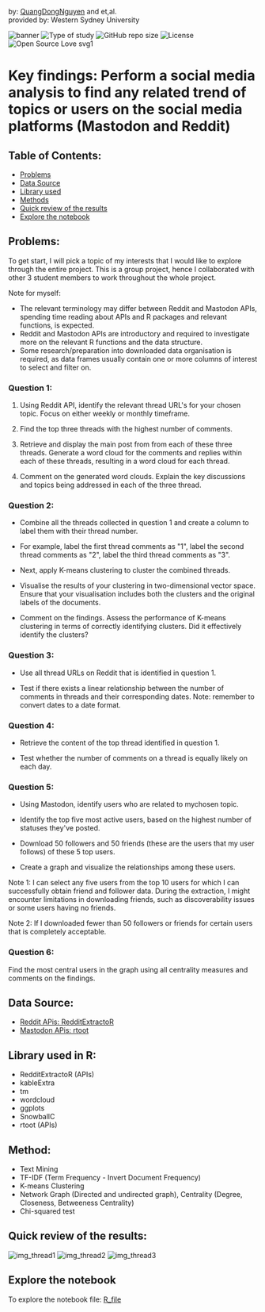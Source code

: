 by: [QuangDongNguyen](https://github.com/Quang2003-SpicyCarrot) and et,al.  
provided by: Western Sydney University



![banner](GitImage/SocialMedia.png)
![Type of study](https://img.shields.io/badge/Type%20of%20Study-Study%20of%20Social%20Web-red)
![GitHub repo size](https://img.shields.io/github/repo-size/Quang2003-SpicyCarrot/R_projects)
![License](https://img.shields.io/badge/Western%20Sydney%20University-WSU-darkred)
![Open Source Love svg1](https://badges.frapsoft.com/os/v1/open-source.svg?v=103)



# Key findings: Perform a social media analysis to find any related trend of topics or users on the social media platforms (Mastodon and Reddit)

## Table of Contents:
- [Problems](#problems)
- [Data Source](#data-source)
- [Library used](#library-used-in-r)
- [Methods](#method)
- [Quick review of the results](#quick-review-of-the-results)
- [Explore the notebook](#explore-the-notebook)


## Problems:
To get start, I will pick a topic of my interests that I would like to explore through the entire project. This is a group project, hence I collaborated with other
3 student members to work throughout the whole project.

Note for myself:
- The relevant terminology may differ between Reddit and Mastodon APIs, spending
time reading about APIs and R packages and relevant functions, is expected.  
- Reddit and Mastodon APIs are introductory and required  to
investigate more on the relevant R functions and the data structure.  
- Some research/preparation into downloaded data organisation is required, as data
frames usually contain one or more columns of interest to select and filter on.  

### Question 1:
1. Using Reddit API, identify the relevant thread URL's for your chosen topic. Focus
on either weekly or monthly timeframe.  

2. Find the top three threads with the highest number of comments.  

3. Retrieve and display the main post from from each of these three threads. Generate
a word cloud for the comments and replies within each of these threads, resulting in
a word cloud for each thread.  

4. Comment on the generated word clouds. Explain the key discussions and topics being
addressed in each of the three thread.  


### Question 2:
- Combine all the threads collected in question 1 and create a column to label
them with their thread number.

- For example, label the first thread comments as "1", label the second thread
comments as "2", label the third thread comments as "3".

- Next, apply K-means clustering to cluster the combined threads.

- Visualise the results of your clustering in two-dimensional vector space. Ensure that
your visualisation includes both the clusters and the original labels of the
documents.

- Comment on the findings. Assess the performance of K-means clustering in terms
of correctly identifying clusters. Did it effectively identify the clusters?



### Question 3:
- Use all thread URLs on Reddit that is identified in question 1.

- Test if there exists a linear relationship between the number of comments in threads
and their corresponding dates. Note: remember to convert dates to a date format.



### Question 4:
- Retrieve the content of the top thread identified in question 1.

- Test whether the number of comments on a thread is equally likely on each day.



### Question 5:
- Using Mastodon, identify users who are related to mychosen topic.

- Identify the top five most active users, based on the highest number of statuses
they've posted.

- Download 50 followers and 50 friends (these are the users that my user follows) of
these 5 top users.

- Create a graph and visualize the relationships among these users.

Note 1: I can select any five users from the top 10 users for which I can
successfully obtain friend and follower data. During the extraction, I might encounter
limitations in downloading friends, such as discoverability issues or some users
having no friends.

Note 2: If I downloaded fewer than 50 followers or friends for certain users that is completely acceptable.


### Question 6:
Find the most central users in the graph using all centrality measures and comments on the findings.


## Data Source:
- [Reddit APis: RedditExtractoR](https://cran.r-project.org/web/packages/RedditExtractoR/RedditExtractoR.pdf)
- [Mastodon APis: rtoot](https://cran.r-project.org/web/packages/rtoot/index.html)

## Library used in R:
- RedditExtractoR (APIs)
- kableExtra
- tm
- wordcloud
- ggplots
- SnowballC
- rtoot (APIs)


## Method:
- Text Mining
- TF-IDF (Term Frequency - Invert Document Frequency)
- K-means Clustering
- Network Graph (Directed and undirected graph), Centrality (Degree, Closeness, Betweeness Centrality)
- Chi-squared test


## Quick review of the results: 
![img_thread1](GitImage/WordCloud_thread2_Project2.png)
![img_thread2](GitImage/K-Mean_TDM_CosineDistance.png)
![img_thread3](GitImage/K-Mean_k3.png)

## Explore the notebook
To explore the notebook file: [R_file](https://github.com/Quang2003-SpicyCarrot/R_projects/blob/main/Project%202-%20Social%20Analysis%20with%20Reddit%20and%20Mastodon/Assignment1.R)